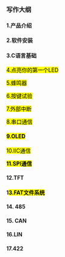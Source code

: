 ### 写作大纲

#### 1.产品介绍

#### 2.软件安装

#### 3.C语言基础

<mark>4.点亮你的第一个LED</mark>

<mark>5.蜂鸣器</mark>

<mark>6.按键试验</mark>

<mark>7.外部中断</mark>

<mark> 8.串口通信</mark>

#### <mark>9.OLED</mark>

<mark>10.IIC通信</mark>

<mark>**11.SPI通信**</mark>

#### 12.TFT

#### 1<mark>3.FAT文件系统</mark>

#### 14. 485

#### 15. CAN

#### 16.LIN

#### 17.422
